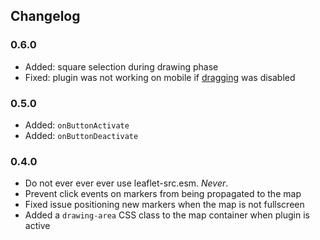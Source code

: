 ## Changelog

### 0.6.0

- Added: square selection during drawing phase
- Fixed: plugin was not working on mobile if [dragging](https://leafletjs.com/reference-1.7.1.html#map-dragging) was disabled

### 0.5.0

- Added: `onButtonActivate`
- Added: `onButtonDeactivate`

### 0.4.0

- Do not ever ever ever use leaflet-src.esm. _Never_.
- Prevent click events on markers from being propagated to the map
- Fixed issue positioning new markers when the map is not fullscreen
- Added a `drawing-area` CSS class to the map container when plugin is active
